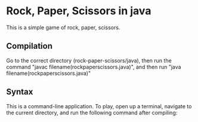 # Rock, Paper, Scissors in java

This is a simple game of rock, paper, scissors.

## Compilation

Go to the correct directory (rock-paper-scissors/java), then run the command "javac filename(rockpaperscissors.java)", and then run "java filename(rockpaperscissors.java)"

## Syntax

This is a command-line application. To play, open up a terminal, navigate to
the current directory, and run the following command after compiling: